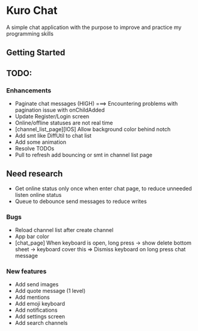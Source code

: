 # Kuro Chat

A simple chat application with the purpose to improve and practice my programming skills

## Getting Started



## TODO:


### Enhancements
- Paginate chat messages (HIGH) ===> Encountering problems with pagination issue with onChildAdded
- Update Register/Login screen
- Online/offline statuses are not real time
- [channel_list_page][IOS] Allow background color behind notch
- Add smt like DiffUtil to chat list
- Add some animation
- Resolve TODOs
- Pull to refresh add bouncing or smt in channel list page

## Need research
- Get online status only once when enter chat page, to reduce unneeded listen online status
- Queue to debounce send messages to reduce writes
### Bugs
- Reload channel list after create channel
- App bar color 
- [chat_page] When keyboard is open, long press -> show delete bottom sheet -> keyboard cover this
        => Dismiss keyboard on long press chat message
### New features
- Add send images
- Add quote message (1 level)
- Add mentions
- Add emoji keyboard
- Add notifications
- Add settings screen
- Add search channels